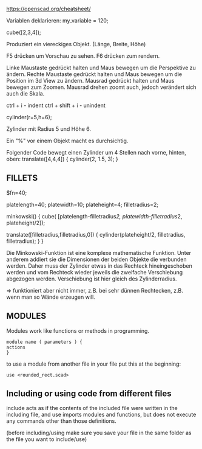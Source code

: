 https://openscad.org/cheatsheet/

Variablen deklarieren:
my_variable = 120;

cube([2,3,4]);

Produziert ein viereckiges Objekt. (Länge, Breite, Höhe)

F5 drücken um Vorschau zu sehen.
F6 drücken zum rendern.

Linke Maustaste gedrückt halten und Maus bewegen um die Perspektive zu ändern.
Rechte Maustaste gedrückt halten und Maus bewegen um die Position im 3d View zu ändern.
Mausrad gedrückt halten und Maus bewegen zum Zoomen.
Mausrad drehen zoomt auch, jedoch verändert sich auch die Skala.

ctrl + i  -  indent
ctrl + shift + i  -  unindent

cylinder(r=5,h=6);

Zylinder mit Radius 5 und Höhe 6.

Ein "%" vor einem Objekt macht es durchsichtig.

Folgender Code bewegt einen Zylinder um 4 Stellen nach vorne, hinten, oben:
translate([4,4,4]) {
    cylinder(2, 1.5, 3);
}

## FILLETS

$fn=40;

platelength=40;
platewidth=10;
plateheight=4;
filletradius=2;

minkowski() {
cube(
[platelength-filletradius*2,
platewidth-filletradius*2,
plateheight/2]);

translate([filletradius,filletradius,0]) {
  cylinder(plateheight/2,
    filletradius,
    filletradius);
  }
}

Die Minkowski-Funktion ist eine komplexe mathematische Funktion.
Unter anderem addiert sie die Dimensionen der beiden Objekte die verbunden werden.
Daher muss der Zylinder etwas in das Rechteck hineingeschoben werden und 
vom Rechteck wieder jeweils die zweifache Verschiebung abgezogen werden.
Verschiebung ist hier gleich des Zylinderradius.

=> funktioniert aber nicht immer, z.B. bei sehr dünnen Rechtecken, z.B. wenn man so Wände erzeugen will.

## MODULES

Modules work like functions or methods in programming.
```
module name ( parameters ) {
actions
}
```

to use a module from another file in your file put this at the beginning:
```
use <rounded_rect.scad>
```

## Including or using code from different files

include <filename> acts as if the contents of the included file were written in the including file, and
use <filename> imports modules and functions, but does not execute any commands other than those definitions.

(before including/using make sure you save your file in the same folder as the file you want to include/use)
